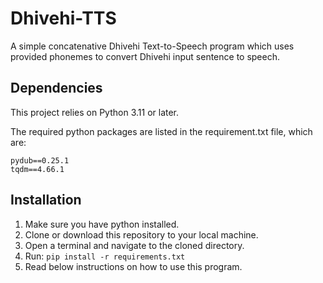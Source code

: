 # Dhivehi-TTS
A simple concatenative Dhivehi Text-to-Speech program which uses provided phonemes to convert Dhivehi input sentence to speech.

## Dependencies
This project relies on Python 3.11 or later.

The required python packages are listed in the requirement.txt file, which are:
```
pydub==0.25.1
tqdm==4.66.1
```

## Installation
1. Make sure you have python installed.
2. Clone or download this repository to your local machine.
3. Open a terminal and navigate to the cloned directory.
4. Run: `pip install -r requirements.txt`
5. Read below instructions on how to use this program.
